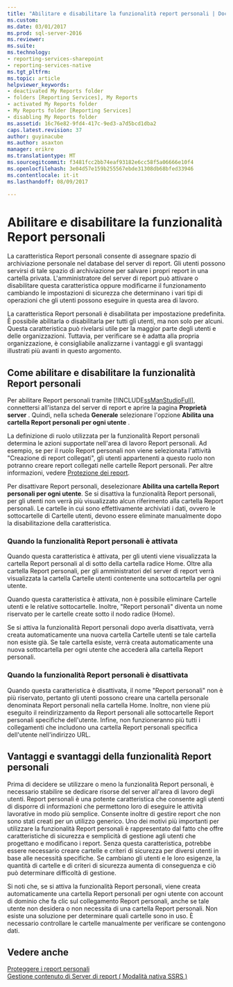 ```yaml
---
title: "Abilitare e disabilitare la funzionalità report personali | Documenti Microsoft"
ms.custom: 
ms.date: 03/01/2017
ms.prod: sql-server-2016
ms.reviewer: 
ms.suite: 
ms.technology:
- reporting-services-sharepoint
- reporting-services-native
ms.tgt_pltfrm: 
ms.topic: article
helpviewer_keywords:
- deactivated My Reports folder
- folders [Reporting Services], My Reports
- activated My Reports folder
- My Reports folder [Reporting Services]
- disabling My Reports folder
ms.assetid: 16c76e82-9fd4-417c-9ed3-a7d5bcd1dba2
caps.latest.revision: 37
author: guyinacube
ms.author: asaxton
manager: erikre
ms.translationtype: MT
ms.sourcegitcommit: f3481fcc2bb74eaf93182e6cc58f5a06666e10f4
ms.openlocfilehash: 3e04d57e159b255567ebde31308db68bfed33946
ms.contentlocale: it-it
ms.lasthandoff: 08/09/2017

---
```

# <a name="enable-and-disable-my-reports"></a>Abilitare e disabilitare la funzionalità Report personali
  La caratteristica Report personali consente di assegnare spazio di archiviazione personale nel database del server di report. Gli utenti possono servirsi di tale spazio di archiviazione per salvare i propri report in una cartella privata. L'amministratore del server di report può attivare o disabilitare questa caratteristica oppure modificarne il funzionamento cambiando le impostazioni di sicurezza che determinano i vari tipi di operazioni che gli utenti possono eseguire in questa area di lavoro.  
  
 La caratteristica Report personali è disabilitata per impostazione predefinita. È possibile abilitarla o disabilitarla per tutti gli utenti, ma non solo per alcuni. Questa caratteristica può rivelarsi utile per la maggior parte degli utenti e delle organizzazioni. Tuttavia, per verificare se è adatta alla propria organizzazione, è consigliabile analizzarne i vantaggi e gli svantaggi illustrati più avanti in questo argomento.  
  
## <a name="how-to-enable-and-disable-my-reports"></a>Come abilitare e disabilitare la funzionalità Report personali  
 Per abilitare Report personali tramite [!INCLUDE[ssManStudioFull](../../includes/ssmanstudiofull-md.md)], connettersi all'istanza del server di report e aprire la pagina **Proprietà server** . Quindi, nella scheda **Generale** selezionare l'opzione **Abilita una cartella Report personali per ogni utente** .  
  
 La definizione di ruolo utilizzata per la funzionalità Report personali determina le azioni supportate nell'area di lavoro Report personali. Ad esempio, se per il ruolo Report personali non viene selezionata l'attività "Creazione di report collegati", gli utenti appartenenti a questo ruolo non potranno creare report collegati nelle cartelle Report personali. Per altre informazioni, vedere [Protezione dei report](../../reporting-services/security/secure-my-reports.md).  
  
 Per disattivare Report personali, deselezionare **Abilita una cartella Report personali per ogni utente**. Se si disattiva la funzionalità Report personali, per gli utenti non verrà più visualizzato alcun riferimento alla cartella Report personali. Le cartelle in cui sono effettivamente archiviati i dati, ovvero le sottocartelle di Cartelle utenti, devono essere eliminate manualmente dopo la disabilitazione della caratteristica.  
  
### <a name="when-my-reports-is-activated"></a>Quando la funzionalità Report personali è attivata  
 Quando questa caratteristica è attivata, per gli utenti viene visualizzata la cartella Report personali al di sotto della cartella radice Home. Oltre alla cartella Report personali, per gli amministratori del server di report verrà visualizzata la cartella Cartelle utenti contenente una sottocartella per ogni utente.  
  
 Quando questa caratteristica è attivata, non è possibile eliminare Cartelle utenti e le relative sottocartelle. Inoltre, "Report personali" diventa un nome riservato per le cartelle create sotto il nodo radice (Home).  
  
 Se si attiva la funzionalità Report personali dopo averla disattivata, verrà creata automaticamente una nuova cartella Cartelle utenti se tale cartella non esiste già. Se tale cartella esiste, verrà creata automaticamente una nuova sottocartella per ogni utente che accederà alla cartella Report personali.  
  
### <a name="when-my-reports-is-deactivated"></a>Quando la funzionalità Report personali è disattivata  
 Quando questa caratteristica è disattivata, il nome "Report personali" non è più riservato, pertanto gli utenti possono creare una cartella personale denominata Report personali nella cartella Home. Inoltre, non viene più eseguito il reindirizzamento da Report personali alle sottocartelle Report personali specifiche dell'utente. Infine, non funzioneranno più tutti i collegamenti che includono una cartella Report personali specifica dell'utente nell'indirizzo URL.  
  
## <a name="choosing-to-use-my-reports"></a>Vantaggi e svantaggi della funzionalità Report personali  
 Prima di decidere se utilizzare o meno la funzionalità Report personali, è necessario stabilire se dedicare risorse del server all'area di lavoro degli utenti. Report personali è una potente caratteristica che consente agli utenti di disporre di informazioni che permettono loro di eseguire le attività lavorative in modo più semplice. Consente inoltre di gestire report che non sono stati creati per un utilizzo generico. Uno dei motivi più importanti per utilizzare la funzionalità Report personali è rappresentato dal fatto che offre caratteristiche di sicurezza e semplicità di gestione agli utenti che progettano e modificano i report. Senza questa caratteristica, potrebbe essere necessario creare cartelle e criteri di sicurezza per diversi utenti in base alle necessità specifiche. Se cambiano gli utenti e le loro esigenze, la quantità di cartelle e di criteri di sicurezza aumenta di conseguenza e ciò può determinare difficoltà di gestione.  
  
 Si noti che, se si attiva la funzionalità Report personali, viene creata automaticamente una cartella Report personali per ogni utente con account di dominio che fa clic sul collegamento Report personali, anche se tale utente non desidera o non necessita di una cartella Report personali. Non esiste una soluzione per determinare quali cartelle sono in uso. È necessario controllare le cartelle manualmente per verificare se contengono dati.  
  
## <a name="see-also"></a>Vedere anche  
 [Proteggere i report personali](../../reporting-services/security/secure-my-reports.md)   
 [Gestione contenuto di Server di report &#40; Modalità nativa SSRS &#41;](../../reporting-services/report-server/report-server-content-management-ssrs-native-mode.md)  
  
  
